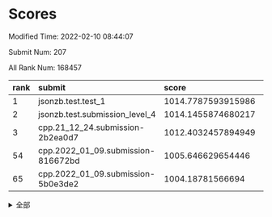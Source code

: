 # Scores

Modified Time: 2022-02-10 08:44:07

Submit Num: 207

All Rank Num: 168457

| rank |               submit               |       score        |       sigma        | pk_num |
| :--- | :--------------------------------- | :----------------- | :----------------- | :----- |
| 1    | jsonzb.test.test_1                 | 1014.7787593915986 | 0.8611665891687446 | 3256   |
| 2    | jsonzb.test.submission_level_4     | 1014.1455874680217 | 0.8192544180202596 | 3256   |
| 3    | cpp.21_12_24.submission-2b2ea0d7   | 1012.4032457894949 | 0.7999503558277965 | 3253   |
| 54   | cpp.2022_01_09.submission-816672bd | 1005.646629654446  | 0.7307901542155287 | 3254   |
| 65   | cpp.2022_01_09.submission-5b0e3de2 | 1004.18781566694   | 0.7107571040050118 | 3258   |


<details>
<summary>全部</summary>

| rank |                 submit                 |       score        |       sigma        | pk_num |
| :--- | :------------------------------------- | :----------------- | :----------------- | :----- |
| 1    | jsonzb.test.test_1                     | 1014.7787593915986 | 0.8611665891687446 | 3256   |
| 2    | jsonzb.test.submission_level_4         | 1014.1455874680217 | 0.8192544180202596 | 3256   |
| 3    | cpp.21_12_24.submission-2b2ea0d7       | 1012.4032457894949 | 0.7999503558277965 | 3253   |
| 4    | gobigger.level_3.submission_level_3_8  | 1012.3023898240767 | 0.7843899782795516 | 3254   |
| 5    | gobigger.level_3.submission_level_3_34 | 1011.2356608691936 | 0.7992679113714786 | 3255   |
| 6    | gobigger.level_3.submission_level_3_10 | 1010.9523212470493 | 0.7776411597313208 | 3254   |
| 7    | gobigger.level_3.submission_level_3_46 | 1010.9329691822362 | 0.7536028084683551 | 3254   |
| 8    | gobigger.level_3.submission_level_3_36 | 1010.7095185894847 | 0.7718919719636552 | 3261   |
| 9    | gobigger.level_3.submission_level_3_12 | 1010.5573351840426 | 0.7713768692099542 | 3251   |
| 10   | gobigger.level_3.submission_level_3_30 | 1010.4704501110322 | 0.7615858333917904 | 3257   |
| 11   | gobigger.level_3.submission_level_3_42 | 1010.4704062575452 | 0.75617729834467   | 3255   |
| 12   | gobigger.level_3.submission_level_3_39 | 1010.4616728871205 | 0.7367257164982735 | 3257   |
| 13   | gobigger.level_3.submission_level_3_23 | 1010.4585276445256 | 0.7637813271433048 | 3256   |
| 14   | gobigger.level_3.submission_level_3_48 | 1010.4440673818831 | 0.7690824608071326 | 3254   |
| 15   | gobigger.level_3.submission_level_3_13 | 1010.3354182272262 | 0.7553881153725109 | 3260   |
| 16   | gobigger.level_3.submission_level_3_17 | 1010.2934637824499 | 0.7643028813327742 | 3255   |
| 17   | gobigger.level_3.submission_level_3_31 | 1010.2819862616909 | 0.7609874412340358 | 3259   |
| 18   | gobigger.level_3.submission_level_3_7  | 1010.2477521010146 | 0.7668620517538812 | 3258   |
| 19   | gobigger.level_3.submission_level_3_0  | 1010.2476841576887 | 0.774344854434119  | 3256   |
| 20   | gobigger.level_3.submission_level_3_35 | 1010.2093639731265 | 0.7413245886112547 | 3254   |
| 21   | gobigger.level_3.submission_level_3_26 | 1010.1128241747201 | 0.7747642057203104 | 3256   |
| 22   | gobigger.level_3.submission_level_3_49 | 1010.0789096442596 | 0.7562980532395297 | 3260   |
| 23   | gobigger.level_3.submission_level_3_24 | 1010.0769826530715 | 0.7608873973429016 | 3258   |
| 24   | gobigger.level_3.submission_level_3_41 | 1010.0703811003343 | 0.7489250680465552 | 3256   |
| 25   | gobigger.level_3.submission_level_3_19 | 1010.0493674614634 | 0.7562856760166794 | 3250   |
| 26   | gobigger.level_3.submission_level_3_22 | 1010.0479668122259 | 0.7584747762275456 | 3256   |
| 27   | gobigger.level_3.submission_level_3_18 | 1009.9727967407003 | 0.7485502339564345 | 3253   |
| 28   | gobigger.level_3.submission_level_3_4  | 1009.8875358447945 | 0.7616092404027416 | 3256   |
| 29   | gobigger.level_3.submission_level_3_20 | 1009.8381573773214 | 0.7585796192474975 | 3254   |
| 30   | gobigger.level_3.submission_level_3_9  | 1009.8352937463658 | 0.7645693905986126 | 3251   |
| 31   | gobigger.level_3.submission_level_3_2  | 1009.7632672420741 | 0.7618453169596284 | 3248   |
| 32   | gobigger.level_3.submission_level_3_45 | 1009.7375893467972 | 0.7562807164806588 | 3252   |
| 33   | gobigger.level_3.submission_level_3_1  | 1009.6817504833326 | 0.7643944867289527 | 3257   |
| 34   | gobigger.level_3.submission_level_3_40 | 1009.6674453423733 | 0.7517730305745124 | 3257   |
| 35   | gobigger.level_3.submission_level_3_27 | 1009.6445417817602 | 0.7435312593927372 | 3257   |
| 36   | gobigger.level_3.submission_level_3_44 | 1009.5681332302837 | 0.7387651394719125 | 3256   |
| 37   | gobigger.level_3.submission_level_3_5  | 1009.5108503424988 | 0.7666552030711483 | 3255   |
| 38   | gobigger.level_3.submission_level_3_38 | 1009.3491980646904 | 0.7410098352543487 | 3256   |
| 39   | gobigger.level_3.submission_level_3_29 | 1009.3233941219963 | 0.7340551596699604 | 3259   |
| 40   | gobigger.level_3.submission_level_3_43 | 1009.3189846408595 | 0.7501120715715911 | 3257   |
| 41   | gobigger.level_3.submission_level_3_6  | 1009.2469103931818 | 0.7391187609889303 | 3255   |
| 42   | gobigger.level_3.submission_level_3_15 | 1009.1836135627487 | 0.7499671942777079 | 3259   |
| 43   | gobigger.level_3.submission_level_3_3  | 1009.1587026264779 | 0.7492018845957465 | 3255   |
| 44   | gobigger.level_3.submission_level_3_11 | 1009.1508983882279 | 0.7477118295941648 | 3259   |
| 45   | gobigger.level_3.submission_level_3_28 | 1009.1331036695084 | 0.7333776980053073 | 3254   |
| 46   | gobigger.level_3.submission_level_3_25 | 1009.1071773176864 | 0.7515879804944957 | 3255   |
| 47   | gobigger.level_3.submission_level_3_33 | 1008.8302494077735 | 0.7385325230018924 | 3258   |
| 48   | gobigger.level_3.submission_level_3_47 | 1008.8156845019079 | 0.727686461884089  | 3252   |
| 49   | gobigger.level_3.submission_level_3_32 | 1008.7965716527798 | 0.7458971469241508 | 3259   |
| 50   | gobigger.level_3.submission_level_3_16 | 1008.7157461467168 | 0.7422157379865228 | 3253   |
| 51   | gobigger.level_3.submission_level_3_14 | 1008.6604917383999 | 0.7449479050540001 | 3255   |
| 52   | gobigger.level_3.submission_level_3_21 | 1008.578892661494  | 0.7477399778883052 | 3253   |
| 53   | gobigger.level_3.submission_level_3_37 | 1008.5588704036533 | 0.738374315899209  | 3257   |
| 54   | cpp.2022_01_09.submission-816672bd     | 1005.646629654446  | 0.7307901542155287 | 3254   |
| 55   | gobigger.level_1.submission_level_1_41 | 1005.09232958657   | 0.7324658287646456 | 3256   |
| 56   | gobigger.level_1.submission_level_1_28 | 1004.5908925253844 | 0.7290378910422849 | 3260   |
| 57   | gobigger.level_1.submission_level_1_21 | 1004.534746961648  | 0.7155305220091545 | 3252   |
| 58   | gobigger.level_1.submission_level_1_39 | 1004.5128299563025 | 0.7221951815549049 | 3251   |
| 59   | gobigger.level_1.submission_level_1_33 | 1004.435646022275  | 0.7037295930140306 | 3260   |
| 60   | gobigger.level_1.submission_level_1_10 | 1004.4274272831461 | 0.7243872671535468 | 3259   |
| 61   | gobigger.level_1.submission_level_1_1  | 1004.4000524879968 | 0.7139344744543794 | 3253   |
| 62   | gobigger.level_1.submission_level_1_49 | 1004.3865227288215 | 0.7150483954661734 | 3253   |
| 63   | gobigger.level_1.submission_level_1_16 | 1004.2127235098101 | 0.7132958579475805 | 3256   |
| 64   | gobigger.level_1.submission_level_1_23 | 1004.1907305831271 | 0.7288578351144249 | 3259   |
| 65   | cpp.2022_01_09.submission-5b0e3de2     | 1004.18781566694   | 0.7107571040050118 | 3258   |
| 66   | gobigger.level_1.submission_level_1_2  | 1004.1524253417334 | 0.715484946077945  | 3254   |
| 67   | gobigger.level_1.submission_level_1_31 | 1004.1281219238155 | 0.727849829391009  | 3252   |
| 68   | gobigger.level_1.submission_level_1_18 | 1004.1188363816789 | 0.719370432059577  | 3251   |
| 69   | gobigger.level_1.submission_level_1_4  | 1004.0726194776116 | 0.7075389038923435 | 3255   |
| 70   | gobigger.level_1.submission_level_1_12 | 1004.0311934323367 | 0.7218505051130012 | 3257   |
| 71   | gobigger.level_1.submission_level_1_19 | 1004.0172869949181 | 0.730170856096335  | 3252   |
| 72   | gobigger.level_1.submission_level_1_48 | 1003.952358164384  | 0.7141186510407712 | 3253   |
| 73   | gobigger.level_1.submission_level_1_6  | 1003.8809445892463 | 0.7306626202552705 | 3256   |
| 74   | gobigger.level_1.submission_level_1_35 | 1003.8440294377882 | 0.7214903309311986 | 3259   |
| 75   | gobigger.level_1.submission_level_1_14 | 1003.8114517316602 | 0.7182996197732886 | 3257   |
| 76   | gobigger.level_1.submission_level_1_42 | 1003.8112916236527 | 0.7213970436156409 | 3258   |
| 77   | gobigger.level_1.submission_level_1_26 | 1003.7547268305145 | 0.7077052997151678 | 3255   |
| 78   | gobigger.level_1.submission_level_1_43 | 1003.4169587905451 | 0.7174996929054167 | 3258   |
| 79   | gobigger.level_1.submission_level_1_29 | 1003.3978197451903 | 0.7249516107525823 | 3253   |
| 80   | gobigger.level_1.submission_level_1_32 | 1003.3430096907983 | 0.7316568703212739 | 3258   |
| 81   | gobigger.level_1.submission_level_1_20 | 1003.320992005701  | 0.7137221480650856 | 3258   |
| 82   | gobigger.level_1.submission_level_1_30 | 1003.2582101895888 | 0.7102085462273263 | 3257   |
| 83   | gobigger.level_1.submission_level_1_27 | 1003.2569650174382 | 0.7339707842098675 | 3257   |
| 84   | gobigger.level_1.submission_level_1_8  | 1003.0945261309009 | 0.7177880023104412 | 3256   |
| 85   | gobigger.level_1.submission_level_1_44 | 1003.0826064763731 | 0.7133732369622996 | 3254   |
| 86   | gobigger.level_1.submission_level_1_38 | 1003.0066400958285 | 0.7141181770296066 | 3249   |
| 87   | gobigger.level_1.submission_level_1_34 | 1003.0025720580297 | 0.7108713442248726 | 3255   |
| 88   | gobigger.level_1.submission_level_1_13 | 1002.9882074016018 | 0.7124338704369239 | 3254   |
| 89   | gobigger.level_1.submission_level_1_5  | 1002.9359958626723 | 0.7213331052664195 | 3251   |
| 90   | gobigger.level_1.submission_level_1_36 | 1002.9229059701952 | 0.7183100310194054 | 3255   |
| 91   | gobigger.level_1.submission_level_1_11 | 1002.9047570172823 | 0.7030150356959715 | 3253   |
| 92   | gobigger.level_1.submission_level_1_0  | 1002.8972367245466 | 0.6998919128827681 | 3257   |
| 93   | gobigger.level_1.submission_level_1_37 | 1002.8969697020281 | 0.7149285299585303 | 3260   |
| 94   | gobigger.level_1.submission_level_1_17 | 1002.8092822971734 | 0.7218955617296154 | 3257   |
| 95   | gobigger.level_1.submission_level_1_7  | 1002.7667609066667 | 0.7019800232982404 | 3255   |
| 96   | gobigger.level_1.submission_level_1_15 | 1002.7573700903579 | 0.7168711686508358 | 3250   |
| 97   | gobigger.level_1.submission_level_1_46 | 1002.733293781065  | 0.7206201629161464 | 3254   |
| 98   | gobigger.level_1.submission_level_1_3  | 1002.7248850496081 | 0.7155715686427839 | 3255   |
| 99   | gobigger.level_1.submission_level_1_22 | 1002.7014893204207 | 0.7089957511271863 | 3255   |
| 100  | gobigger.level_1.submission_level_1_24 | 1002.6790900287925 | 0.7261252723745766 | 3254   |
| 101  | gobigger.level_1.submission_level_1_9  | 1002.6267291788406 | 0.7202740406015524 | 3257   |
| 102  | gobigger.level_1.submission_level_1_40 | 1002.5751557457174 | 0.7263672167129038 | 3255   |
| 103  | gobigger.level_1.submission_level_1_45 | 1002.4479886032015 | 0.7074758455703439 | 3252   |
| 104  | gobigger.level_1.submission_level_1_25 | 1002.39544494545   | 0.7141791426688501 | 3255   |
| 105  | gobigger.level_1.submission_level_1_47 | 1000.9579964415135 | 0.7100608608735184 | 3256   |
| 106  | gobigger.random.submission_random_39   | 997.0841696963678  | 0.7035930960286577 | 3253   |
| 107  | gobigger.random.submission_random_27   | 997.0572455499512  | 0.6967977969776586 | 3257   |
| 108  | gobigger.random.submission_random_42   | 996.7702244694445  | 0.7067743067351611 | 3252   |
| 109  | gobigger.random.submission_random_28   | 996.6949813834568  | 0.703684459682787  | 3254   |
| 110  | gobigger.random.submission_random_26   | 996.6754509859979  | 0.7228005033603461 | 3255   |
| 111  | gobigger.random.submission_random_14   | 996.6606910688024  | 0.7186087103912485 | 3260   |
| 112  | gobigger.random.submission_random_16   | 996.6024230834344  | 0.7032882274186736 | 3250   |
| 113  | gobigger.random.submission_random_32   | 996.4922310661481  | 0.7058894601600684 | 3254   |
| 114  | gobigger.random.submission_random_23   | 996.4793570417631  | 0.7162166104868256 | 3254   |
| 115  | gobigger.random.submission_random_37   | 996.4017557764624  | 0.7033607521872982 | 3255   |
| 116  | gobigger.random.submission_random_0    | 996.3385330761662  | 0.7228045312271187 | 3257   |
| 117  | gobigger.random.submission_random_2    | 996.3323363051421  | 0.7171438390168565 | 3257   |
| 118  | gobigger.random.submission_random_33   | 996.271652742069   | 0.7164577681775346 | 3254   |
| 119  | gobigger.random.submission_random_46   | 996.0830792390592  | 0.7107396329643011 | 3258   |
| 120  | gobigger.random.submission_random_20   | 996.0253265945028  | 0.7188380725329837 | 3253   |
| 121  | gobigger.random.submission_random_17   | 996.0238120597439  | 0.704630331456246  | 3256   |
| 122  | gobigger.random.submission_random_7    | 995.9997814880513  | 0.7182274348352587 | 3254   |
| 123  | gobigger.random.submission_random_29   | 995.9921186952108  | 0.7099692907961617 | 3253   |
| 124  | gobigger.random.submission_random_8    | 995.9182338723623  | 0.706743061773243  | 3251   |
| 125  | gobigger.random.submission_random_31   | 995.9119893028331  | 0.708472027520603  | 3257   |
| 126  | gobigger.random.submission_random_24   | 995.8849763638771  | 0.713863905209569  | 3256   |
| 127  | gobigger.random.submission_random_41   | 995.786797032341   | 0.7074124636897775 | 3257   |
| 128  | gobigger.random.submission_random_30   | 995.7580372178569  | 0.7117417778617153 | 3257   |
| 129  | gobigger.random.submission_random_12   | 995.7069287414841  | 0.7220546576905584 | 3251   |
| 130  | gobigger.random.submission_random_19   | 995.7057202044164  | 0.7186137659486495 | 3259   |
| 131  | gobigger.random.submission_random_43   | 995.6855035820289  | 0.7084324429280888 | 3254   |
| 132  | gobigger.random.submission_random_45   | 995.653064185096   | 0.7057465706638484 | 3251   |
| 133  | gobigger.random.submission_random_11   | 995.6503287945108  | 0.715411789955072  | 3258   |
| 134  | gobigger.random.submission_random_6    | 995.6101275405975  | 0.7050343513863475 | 3260   |
| 135  | gobigger.random.submission_random_22   | 995.5945062233404  | 0.7091125534490883 | 3256   |
| 136  | gobigger.random.submission_random_9    | 995.5759299338973  | 0.7096283956699689 | 3259   |
| 137  | gobigger.random.submission_random_21   | 995.5750511550572  | 0.7001396637564294 | 3260   |
| 138  | gobigger.random.submission_random_4    | 995.5727147356306  | 0.7141793717141985 | 3256   |
| 139  | gobigger.random.submission_random_36   | 995.5571181009518  | 0.6940643996441507 | 3257   |
| 140  | gobigger.random.submission_random_35   | 995.5348622277013  | 0.7042414532450657 | 3252   |
| 141  | gobigger.random.submission_random_44   | 995.5067984026311  | 0.7080375757748576 | 3254   |
| 142  | gobigger.random.submission_random_18   | 995.391248102681   | 0.7268638207698555 | 3255   |
| 143  | gobigger.random.submission_random_34   | 995.3904086562873  | 0.7074212010894448 | 3256   |
| 144  | gobigger.random.submission_random_1    | 995.3489360533082  | 0.718627618062398  | 3257   |
| 145  | gobigger.random.submission_random_47   | 995.1649204254416  | 0.6967834696393155 | 3253   |
| 146  | gobigger.random.submission_random_48   | 995.1214306183724  | 0.7177516761385553 | 3250   |
| 147  | gobigger.random.submission_random_10   | 995.055991867538   | 0.7144217230111205 | 3253   |
| 148  | gobigger.random.submission_random_38   | 994.8472643030696  | 0.7142843194253141 | 3249   |
| 149  | gobigger.random.submission_random_5    | 994.840524957257   | 0.725979563755906  | 3258   |
| 150  | gobigger.random.submission_random_40   | 994.7492092098132  | 0.7152294258230215 | 3256   |
| 151  | gobigger.random.submission_random_3    | 994.6871490643513  | 0.7305867517823219 | 3252   |
| 152  | gobigger.random.submission_random_49   | 994.5047142331505  | 0.7081079914875043 | 3256   |
| 153  | gobigger.random.submission_random_25   | 994.4376901679126  | 0.7105471352551317 | 3254   |
| 154  | gobigger.random.submission_random_13   | 994.3465311031995  | 0.7159854812280462 | 3261   |
| 155  | gobigger.level_2.submission_level_2_49 | 994.308106627183   | 0.7339495088204799 | 3255   |
| 156  | gobigger.random.submission_random_15   | 994.2845704188733  | 0.7174831709951651 | 3256   |
| 157  | gobigger.level_2.submission_level_2_9  | 994.153838899291   | 0.7352883440294169 | 3256   |
| 158  | gobigger.level_2.submission_level_2_35 | 993.5074285096035  | 0.7249702584232655 | 3254   |
| 159  | gobigger.level_2.submission_level_2_2  | 993.473058954178   | 0.7607543971781224 | 3259   |
| 160  | gobigger.level_2.submission_level_2_43 | 993.197754834184   | 0.7270598623851533 | 3259   |
| 161  | gobigger.level_2.submission_level_2_40 | 993.1380487452127  | 0.7280623136130528 | 3254   |
| 162  | gobigger.level_2.submission_level_2_17 | 993.0317113950748  | 0.7345381635023475 | 3255   |
| 163  | gobigger.level_2.submission_level_2_38 | 992.7824354308192  | 0.7213072876465281 | 3255   |
| 164  | gobigger.level_2.submission_level_2_0  | 992.7716829650344  | 0.7230708625233928 | 3253   |
| 165  | gobigger.level_2.submission_level_2_3  | 992.7153625372974  | 0.7387354500266026 | 3256   |
| 166  | gobigger.level_2.submission_level_2_8  | 992.6192583609029  | 0.7433620223147696 | 3254   |
| 167  | gobigger.level_2.submission_level_2_48 | 992.4882056921741  | 0.7382411113670532 | 3254   |
| 168  | gobigger.level_2.submission_level_2_25 | 992.4712655897494  | 0.7408175371375955 | 3253   |
| 169  | gobigger.level_2.submission_level_2_7  | 992.4604726000039  | 0.7352743597764273 | 3253   |
| 170  | gobigger.level_2.submission_level_2_46 | 992.4566111038373  | 0.7503114312332415 | 3253   |
| 171  | gobigger.level_2.submission_level_2_13 | 992.4494039357668  | 0.7365430110457623 | 3258   |
| 172  | gobigger.level_2.submission_level_2_26 | 992.4247356410846  | 0.7378942805161524 | 3258   |
| 173  | gobigger.level_2.submission_level_2_15 | 992.3762864574147  | 0.7382671404967991 | 3250   |
| 174  | gobigger.level_2.submission_level_2_11 | 992.3618877014292  | 0.7350127434764312 | 3258   |
| 175  | gobigger.level_2.submission_level_2_44 | 992.3318777411927  | 0.7315018300427669 | 3254   |
| 176  | gobigger.level_2.submission_level_2_10 | 992.3207210287885  | 0.7344135351664127 | 3256   |
| 177  | gobigger.level_2.submission_level_2_20 | 992.2887324200829  | 0.7599447493426299 | 3252   |
| 178  | gobigger.level_2.submission_level_2_21 | 992.2820065076163  | 0.7502653590655245 | 3258   |
| 179  | gobigger.level_2.submission_level_2_37 | 992.2025009694062  | 0.7528268012426969 | 3248   |
| 180  | gobigger.level_2.submission_level_2_19 | 992.1486851730596  | 0.7369347177765854 | 3257   |
| 181  | gobigger.level_2.submission_level_2_22 | 992.0866998305893  | 0.7412619461059214 | 3256   |
| 182  | gobigger.level_2.submission_level_2_36 | 992.0856712807007  | 0.7314226656932404 | 3254   |
| 183  | gobigger.level_2.submission_level_2_14 | 992.075022893457   | 0.7740106079855209 | 3256   |
| 184  | gobigger.level_2.submission_level_2_6  | 991.9902958066128  | 0.7505079877820241 | 3252   |
| 185  | gobigger.level_2.submission_level_2_33 | 991.9448243448285  | 0.7360425924377326 | 3257   |
| 186  | gobigger.level_2.submission_level_2_29 | 991.9052146153982  | 0.7385615957501414 | 3254   |
| 187  | gobigger.level_2.submission_level_2_12 | 991.8365271176907  | 0.7442270723444002 | 3257   |
| 188  | gobigger.level_2.submission_level_2_45 | 991.8250671898265  | 0.7509951383679128 | 3253   |
| 189  | gobigger.level_2.submission_level_2_4  | 991.7189614683364  | 0.7358314074831932 | 3250   |
| 190  | gobigger.level_2.submission_level_2_39 | 991.5684091455419  | 0.7667548755946529 | 3256   |
| 191  | gobigger.level_2.submission_level_2_16 | 991.549011953494   | 0.7579565539056674 | 3257   |
| 192  | gobigger.level_2.submission_level_2_27 | 991.4576601235418  | 0.7594590365573938 | 3260   |
| 193  | gobigger.level_2.submission_level_2_32 | 991.4462462757056  | 0.7576884721582765 | 3261   |
| 194  | gobigger.level_2.submission_level_2_31 | 991.4381521805501  | 0.7620216683543438 | 3258   |
| 195  | gobigger.level_2.submission_level_2_5  | 991.4110487726945  | 0.7485103297923223 | 3258   |
| 196  | gobigger.level_2.submission_level_2_28 | 991.2630783125859  | 0.7351797652827862 | 3256   |
| 197  | gobigger.level_2.submission_level_2_23 | 991.243554787204   | 0.7625555071718263 | 3253   |
| 198  | gobigger.level_2.submission_level_2_42 | 991.2340976734221  | 0.7557353349252757 | 3258   |
| 199  | gobigger.level_2.submission_level_2_18 | 991.0837429292302  | 0.7709594674562299 | 3256   |
| 200  | gobigger.level_2.submission_level_2_30 | 991.0372613494203  | 0.7341044236899152 | 3255   |
| 201  | gobigger.level_2.submission_level_2_1  | 991.0221921129138  | 0.7505383274006598 | 3255   |
| 202  | gobigger.level_2.submission_level_2_34 | 991.017849808419   | 0.7657467526169244 | 3253   |
| 203  | gobigger.level_2.submission_level_2_47 | 990.9347701535798  | 0.7551413930283097 | 3253   |
| 204  | gobigger.level_2.submission_level_2_24 | 990.3448043093284  | 0.7614111396472418 | 3259   |
| 205  | gobigger.level_2.submission_level_2_41 | 990.3066779210137  | 0.7780214397082358 | 3251   |
| 206  | gobigger.none.submission_none_0        | 979.0716314222855  | 1.2012086258247052 | 3252   |
| 207  | gobigger.none.submission_none_1        | 978.7168445334036  | 1.1881771099512293 | 3249   |

</details>